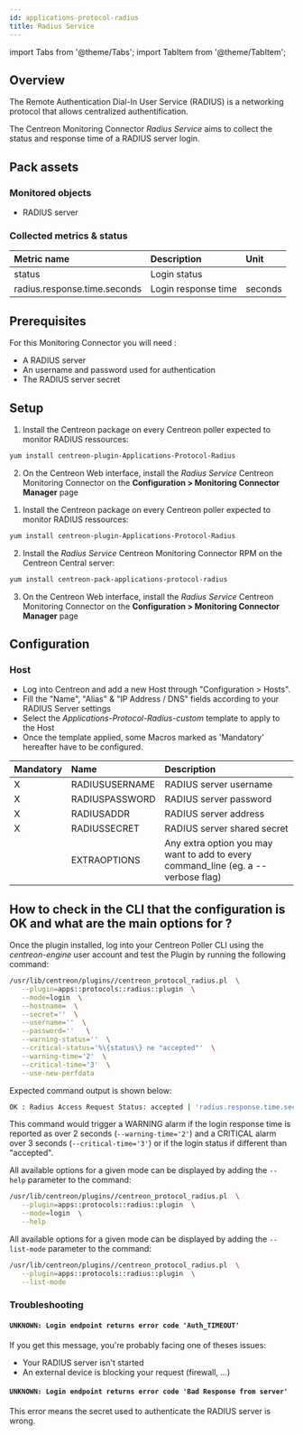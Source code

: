 ```yaml
---
id: applications-protocol-radius
title: Radius Service
---
```

import Tabs from '@theme/Tabs';
import TabItem from '@theme/TabItem';


## Overview

The Remote Authentication Dial-In User Service (RADIUS) is a networking
protocol that allows centralized authentification.

The Centreon Monitoring Connector *Radius Service* aims to collect the status and 
response time of a RADIUS server login.

## Pack assets

### Monitored objects

* RADIUS server

### Collected metrics & status

<Tabs groupId="sync">
<TabItem value="Radius-Login" label="Radius-Login">

| Metric name                  | Description         | Unit       |
|:-----------------------------|:--------------------|:-----------|
| status                       | Login status        |            |
| radius.response.time.seconds | Login response time | seconds    |

</TabItem>
</Tabs>

## Prerequisites

For this Monitoring Connector you will need :

* A RADIUS server
* An username and password used for authentication
* The RADIUS server secret

## Setup

<Tabs groupId="sync">
<TabItem value="Online License" label="Online License">

1. Install the Centreon package on every Centreon poller expected to monitor RADIUS ressources:

```bash
yum install centreon-plugin-Applications-Protocol-Radius
```

2. On the Centreon Web interface, install the *Radius Service* Centreon Monitoring Connector on the **Configuration > Monitoring Connector Manager** page

</TabItem>
<TabItem value="Offline License" label="Offline License">

1. Install the Centreon package on every Centreon poller expected to monitor RADIUS ressources:

```bash
yum install centreon-plugin-Applications-Protocol-Radius
```

2. Install the *Radius Service* Centreon Monitoring Connector RPM on the Centreon Central server:

```bash
yum install centreon-pack-applications-protocol-radius
```

3. On the Centreon Web interface, install the *Radius Service* Centreon Monitoring Connector on the **Configuration > Monitoring Connector Manager** page

</TabItem>
</Tabs>

## Configuration

### Host

 * Log into Centreon and add a new Host through "Configuration > Hosts".
 * Fill the "Name", "Alias" & "IP Address / DNS" fields according to your RADIUS Server settings
 * Select the *Applications-Protocol-Radius-custom* template to apply to the Host
 * Once the template applied, some Macros marked as 'Mandatory' hereafter have to be configured.

| Mandatory | Name           | Description                                                                        |
|:----------|:---------------|:-----------------------------------------------------------------------------------|
| X         | RADIUSUSERNAME | RADIUS server username                                                             |
| X         | RADIUSPASSWORD | RADIUS server password                                                             |
| X         | RADIUSADDR     | RADIUS server address                                                              |
| X         | RADIUSSECRET   | RADIUS server shared secret                                                        |
|           | EXTRAOPTIONS   | Any extra option you may want to add to every command\_line (eg. a --verbose flag) |

## How to check in the CLI that the configuration is OK and what are the main options for ? 

 Once the plugin installed, log into your Centreon Poller CLI using the 
 *centreon-engine* user account and test the Plugin by running the following 
 command:

 ```bash
 /usr/lib/centreon/plugins//centreon_protocol_radius.pl  \
    --plugin=apps::protocols::radius::plugin  \
    --mode=login  \
    --hostname=  \
    --secret=''  \
    --username=''  \
    --password=''   \
    --warning-status=''  \
    --critical-status='%\{status\} ne "accepted"'  \
    --warning-time='2'  \
    --critical-time='3'  \
    --use-new-perfdata 
 ```

 Expected command output is shown below:

 ```bash
OK : Radius Access Request Status: accepted | 'radius.response.time.seconds'=1s;0:2;0:3;; 
 ```

This command would trigger a WARNING alarm if the login response time is 
reported as over 2 seconds (```--warning-time='2'```) and a CRITICAL alarm 
over 3 seconds (```--critical-time='3'```) or if the login status if different
than "accepted".

 All available options for a given mode can be displayed by adding the 
```--help``` parameter to the command:

 ```bash
 /usr/lib/centreon/plugins//centreon_protocol_radius.pl  \
    --plugin=apps::protocols::radius::plugin  \
    --mode=login  \
    --help
 ```

 All available options for a given mode can be displayed by adding the 
```--list-mode``` parameter to the command:

 ```bash
 /usr/lib/centreon/plugins//centreon_protocol_radius.pl  \
    --plugin=apps::protocols::radius::plugin  \
    --list-mode
 ```

### Troubleshooting

#### ```UNKNOWN: Login endpoint returns error code 'Auth_TIMEOUT' ```

If you get this message, you're probably facing one of theses issues:

* Your RADIUS server isn't started
* An external device is blocking your request (firewall, ...)

#### ```UNKNOWN: Login endpoint returns error code 'Bad Response from server' ```

This error means the secret used to authenticate the RADIUS server is wrong.